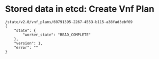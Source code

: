 # Stored data in etcd: Create Vnf Plan

```
/state/v2.0/vnf_plans/60791395-2267-4553-b115-a38fad3ebf69
{
    "state": {
        "worker_state": "READ_COMPLETE"
    }, 
    "version": 1, 
    "error": ""
}
```
